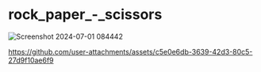 # rock_paper_-_scissors
![Screenshot 2024-07-01 084442](https://github.com/user-attachments/assets/89ae8859-4874-46c2-8879-a968bb082b76)

https://github.com/user-attachments/assets/c5e0e6db-3639-42d3-80c5-27d9f10ae6f9


